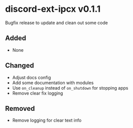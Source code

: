 # discord-ext-ipcx v0.1.1

Bugfix release to update and clean out some code

## Added

- None

## Changed

- Adjust docs config
- Add some documentation with modules
- Use `on_cleanup` instead of `on_shutdown` for stopping apps
- Remove clear fix logging

## Removed

- Remove logging for clear text info
